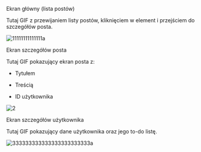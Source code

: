 Ekran główny (lista postów)

Tutaj GIF z przewijaniem listy postów, kliknięciem w element i przejściem do szczegółów posta.  


![11111111111111a](https://github.com/user-attachments/assets/02aa4b1b-eb0c-4590-9220-54e15cba6188)



Ekran szczegółów posta


Tutaj GIF pokazujący ekran posta z:


- Tytułem


- Treścią


- ID użytkownika


![2](https://github.com/user-attachments/assets/49f4dcf3-da21-4225-9663-7a474e79c1ef)



Ekran szczegółów użytkownika


Tutaj GIF pokazujący dane użytkownika oraz jego to-do listę. 


![333333333333333333333333a](https://github.com/user-attachments/assets/e866addb-4a5d-421b-83e7-484ee13d4be9)
